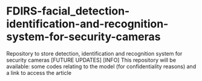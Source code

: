 # FDIRS-facial_detection-identification-and-recognition-system-for-security-cameras
Repository to store detection, identification and recognition system for security cameras [FUTURE UPDATES]  [INFO] This repository will be available: some codes relating to the model (for confidentiality reasons) and a link to access the article

